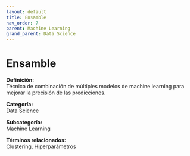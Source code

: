 ```yaml
---
layout: default
title: Ensamble
nav_order: 7
parent: Machine Learning
grand_parent: Data Science
---
```


# Ensamble

**Definición:**  
Técnica de combinación de múltiples modelos de machine learning para mejorar la precisión de las predicciones.

**Categoría:**  
Data Science  

**Subcategoría:**  
Machine Learning

**Términos relacionados:**  
Clustering, Hiperparámetros

